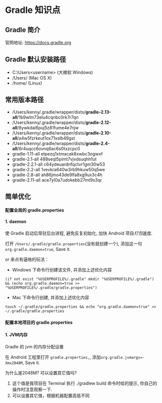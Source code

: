 # Gradle 知识点

## Gradle 简介

官网地址: https://docs.gradle.org

## Gradle 默认安装路径
* C:\Users\<username> (大微软 Windows)
* /Users/<username> (Mac OS X)
* /home/<username> (Linux)

## 常用版本路径
* /Users/kenny/.gradle/wrapper/dists/**gradle-2.13-all**/1b9wlm73elu4cqnbc0rk7r7qn
* /Users/kenny/.gradle/wrapper/dists/**gradle-2.12-all**/8ywkdai6puj5z81fume4e7njw
* /Users/kenny/.gradle/wrapper/dists/**gradle-2.10-all**/a4w5fzrkeut1ox71xslb49gst
* /Users/kenny/.gradle/wrapper/dists/**gradle-2.4-all**/6r4uqcc6ovnq6ac6s0txzcpc0
* gradle-1.11-all etpezq1xtmacak8xwbc3ogwxf
* gradle-2.1-all 488seql5pimt7vjvdsuqhh1ut
* gradle-2.2.1-all c64ydeuardnfqctvr1gm30w53
* gradle-2.2-all 1vevkra640w3rb9hkuw50q5we
* gradle-2.8-all ah86jmo43de9lfa8xg9ux3c4h
* gradle-2.11-all ace7yl0a7udokebb27mt9s3qr
## 简单优化
#### 配置全局的 gradle.properties
#### 1. daemon

使 Gradle 启动后常驻后台进程, 避免反复初始化, 加快 Android 项目*打包*速度.

打开 `/Users/.gradle/gradle.properties`(没有就创建一个), 添加这一句`org.gradle.daemon=true`, Save it.

or 来点有逼格的玩法：

* Windows 下命令行创建该文件, 并添加上述优化内容
<pre><code>(if not exist "%USERPROFILE%/.gradle" mkdir "%USERPROFILE%/.gradle") && (echo org.gradle.daemon=true >> "%USERPROFILE%/.gradle/gradle.properties")</code></pre>

* Mac 下命令行创建, 并添加上述优化内容
<pre><code>touch ~/.gradle/gradle.properties && echo "org.gradle.daemon=true" >> ~/.gradle/gradle.properties</code></pre>

#### 配置本地项目的 gradle.properties
#### 1. JVM内存

Gradle 的 jvm 的内存分配设置

在 Android 工程里打开 `gradle.properties,`, 添加`org.gradle.jvmargs=-Xmx2048M`, Save it.

为什么是2048M? 可以设置其它值吗?

1. 这个值是我项目在 Terminal 执行 ./gradlew build 命令时给的提示, 你自己的操作时注意观察一下.
2. 可以设置其它值，根据机器配置高低不同



